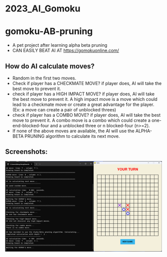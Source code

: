 # 2023_AI_Gomoku

# gomoku-AB-pruning
- A pet project after learning alpha beta pruning
- CAN EASILY BEAT AI AT https://gomokuonline.com/

## How do AI calculate moves?
- Random in the first two moves.
- Check if player has a CHECKMATE MOVE? if player does, AI will take the best move to prevent it.
- check if player has a HIGH IMPACT MOVE? if player does, AI will take the best move to prevent it.
  A high impact move is a move which could lead to a checkmate move or create a great advantage for the player.
  (Ex: a move can create a pair of unblocked threes)
- check if player has a COMBO MOVE? if player does, AI will take the best move to prevent it.
  A combo move is a combo which could create a one-end-blocked-four and a unblocked three or n blocked-four (n>=2).
- If none of the above moves are available, the AI will use the ALPHA-BETA PRUNING algorithm to calculate its next move.

## Screenshots:
![Screenshot_gomoku_01.png](/Screenshot_gomoku_01.png)
